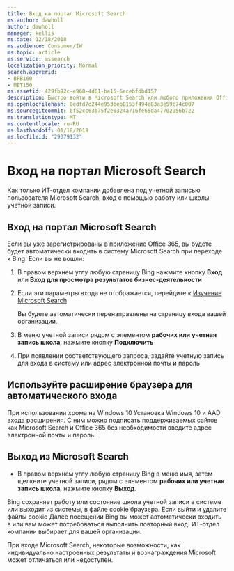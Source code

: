 ```yaml
---
title: Вход на портал Microsoft Search
ms.author: dawholl
author: dawholl
manager: kellis
ms.date: 12/18/2018
ms.audience: Consumer/IW
ms.topic: article
ms.service: mssearch
localization_priority: Normal
search.appverid:
- BFB160
- MET150
ms.assetid: 429fb92c-e968-4d61-be15-6ecebfdbd157
description: Быстро войти в Microsoft Search или любого приложения Office 365 с учетной записью работы или школы
ms.openlocfilehash: 0edfd7d244e953beb8153f494e83a3e59c74c007
ms.sourcegitcommit: bf52cc63b75f2e0324a716fe65da47702956b722
ms.translationtype: MT
ms.contentlocale: ru-RU
ms.lasthandoff: 01/18/2019
ms.locfileid: "29379132"
---
```

# <a name="sign-in-to-microsoft-search"></a>Вход на портал Microsoft Search

Как только ИТ-отдел компании добавлена под учетной записью пользователя Microsoft Search, вход с помощью работу или школы учетной записи.
  
## <a name="sign-in-to-microsoft-search"></a>Вход на портал Microsoft Search

Если вы уже зарегистрированы в приложение Office 365, вы будете будет автоматически входить в систему Microsoft Search при переходе к Bing. Если вы не вошли:
  
1. В правом верхнем углу любую страницу Bing нажмите кнопку **Вход** или **Вход для просмотра результатов бизнес-деятельности**
    
2. Если эти параметры входа не отображается, перейдите к [Изучение Microsoft Search](https://www.bing.com/business/explore)
    
    Вы будете автоматически перенаправлены на страницу входа вашей организации.
    
3. В меню учетной записи рядом с элементом **рабочих или учетная запись школа**, нажмите кнопку **Подключить**
    
4. При появлении соответствующего запроса, задайте учетную запись для входа в систему или адрес электронной почты и пароль
    
## <a name="use-a-browser-extension-to-sign-in-automatically"></a>Используйте расширение браузера для автоматического входа

При использовании хрома на Windows 10 Установка Windows 10 и AAD входа расширения. С ним можно подписать поддерживаемых сайтов как Microsoft Search и Office 365 без необходимости введите адрес электронной почты и пароль.
  
## <a name="sign-out-of-microsoft-search"></a>Выход из Microsoft Search

- В правом верхнем углу любую страницу Bing в меню имя, затем щелкните учетной записи, рядом с элементом **рабочих или учетная запись школа**, нажмите кнопку **Выход**.
    
Bing сохраняет работу или состояние школа учетной записи в системе или выходит из системы, в файле cookie браузера. Если выйти и удалите файлы cookie Далее посещении Bing вы может автоматически входить в или вам может потребоваться выполнить повторный вход. ИТ-отдел компании выбирает для вашей организации.
  
При входе Microsoft Search, некоторые возможности, как индивидуально настроенных результаты и вознаграждения Microsoft может отличаться или недоступен.

  

